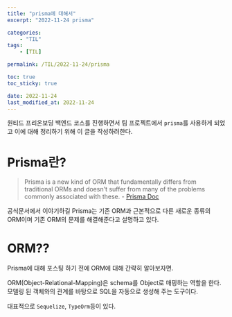 ```yaml
---
title: "prisma에 대해서"
excerpt: "2022-11-24 prisma"

categories:
    - "TIL"
tags:
    - [TIL]

permalink: /TIL/2022-11-24/prisma

toc: true
toc_sticky: true

date: 2022-11-24
last_modified_at: 2022-11-24
---
```


원티드 프리온보딩 백엔드 코스를 진행하면서 팀 프로젝트에서 `prisma`를 사용하게 되었고 이에 대해 정리하기 위해 이 글을 작성하려한다.

# Prisma란?

> Prisma is a new kind of ORM that fundamentally differs from traditional ORMs and doesn't suffer from many of the problems commonly associated with these. - [Prisma Doc](https://www.prisma.io/docs/concepts/overview/prisma-in-your-stack/is-prisma-an-orm)

공식문서에서 이야기하길 Prisma는 기존 ORM과 근본적으로 다른 새로운 종류의 ORM이며 기존 ORM의 문제를 해결해준다고 설명하고 있다.

# ORM??
Prisma에 대해 포스팅 하기 전에 ORM에 대해 간략히 알아보자면.

ORM(Object-Relational-Mapping)은 schema를 Object로 매핑하는 역할을 한다. 모델링 된 객체와의 관계를 바탕으로 SQL을 자동으로 생성해 주는 도구이다.

대표적으로 `Sequelize`, `TypeOrm`등이 있다.


